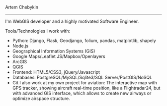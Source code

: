 Artem Chebykin
********
I'm WebGIS developer and a highly motivated Software Engineer.


Tools/Technologies I work with:
* Python: Django, Flask, Geodjango, folium, pandas, matplotlib, shapely
* Node.js
* Geographical Information Systems (GIS)
* Google Maps/Leaflet JS/Mapbox/Openlayers
* ArcGIS
* QGIS
* Frontend: HTML5/CSS3, jQuery/Javascript
* Databases: PostgreSQL/MySQL/Sqlite3/SQL Server/PostGIS/NoSQL
* Git
I also work at my own project for aviation: The interactive map with GPS tracker, showing aircraft real-time position, like a Flightradar24,
but with advanced GIS interface, which allows to create new airways or optimize airspace structure.
